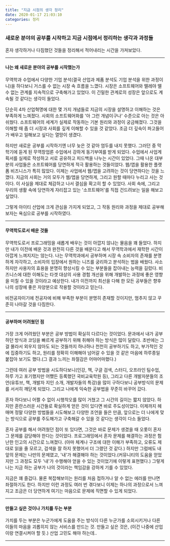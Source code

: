 ```yaml
---
title: "지금 시점의 생각 정리"
date: 2020-01-17 21:03:10
categories: 정리
---
```


### 새로운 분야의 공부를 시작하고 지금 시점에서 정리하는 생각과 과정들

혼자 생각하거나 다짐했던 것들을 정리해서 적어내리는 시간을 가져보았다.

<hr />

#### 나는 왜 새로운 분야의 공부를 시작했는가

무역학과 수업에서 다양한 기업 분석(결국 산업과 제품 분석도 기업 분석을 위한 과정이니)을 하다보니 거스를 수 없는 시장 속 흐름을 느꼈다. 시장은 소프트웨어와 뗄레야 뗄 수 없는 관계를 지속적으로 구축해가고 있었다. 이 긴밀한 관계로의 성장은 앞으로도 계속될 것 같다는 생각이 들었다.

<!-- 이 변화의 필연성은 확실해져 갈 것이라는 느낌을 받았다.  -->

단순히 4차 산업혁명에 대한 몇 가지 개념들로 지금의 시장을 설명하고 이해하는 것은 부족하게 느껴졌다. 사회의 소프트웨어화를 '아 그런 개념이구나' 수준으로 아는 것은 아쉬웠다. 소프트웨어의 세계가 실제로 작동하는 기본 원리와 과정이 궁금해졌다. 그것을 이해할 때 좀 더 시장과 사회를 깊게 이해할 수 있을 것 같았다. 조금 더 깊숙이 파고들어가 배우고 일해보고 싶다는 열망이 생겼다.

하지만 새로운 공부를 시작하기엔 너무 늦은 것 같아 엄두를 내지 못했다. 그러던 중 막학기에 듣게 된 무역창업론 수업에서 강하게 동기부여를 받게 되었다. 수업에서 사업계획서를 실제로 작성하고 서로 공유하고 피드백을 나누는 시간이 있었다. 그때 나온 대부분의 사업들은 소프트웨어를 당연하게 적극 활용하는 것들이었다. 웹/앱을 활용한 플랫폼 비즈니스가 특히 많았다. 이제는 사업에서 웹/앱을 고려하는 것이 당연하다는 것을 느꼈다. 지금의 사회는 거의 모두가 웹/앱을 당연하게, 그리고 원할 때마다 누리고 사는 것이다. 이 사실을 제대로 체감하고 나서 결심을 확고히 할 수 있었다. 사회 속에, 그리고 우리의 생활 속에 당연하게 자리잡고 있는 '소프트웨어'를 직접 건드려보는 일을 해보고 싶었다.

그렇게 아이티 산업에 크게 관심을 가지게 되었고, 그 작동 원리와 과정을 제대로 공부해보자는 욕심으로 공부를 시작하였다.

<!--
[무역창업론에서 기업의 운영 과정, 창업 기획 방법- 사업계획서 작성, 사업성 평가 기준, 4차 산업혁명과 플랫폼 비즈니스, 실제 사례들을 통한 창업 경험 듣기, 1인마켓이라는 중고마켓 기획, 사업계획서를 같이 공유하여 보고 피드백하는 시간이 있었는데, 그때 다들 플랫폼 비즈니스, 앱을 통한 사업을 꿈꾼다는 것을 확실하게 느낌.] -->

<hr />

#### 무역학도로서 배운 것들

무역학도로서 프로그래밍을 새롭게 배우는 것이 아깝지 않냐는 물음을 꽤 들었다. 하지만 내가 이전에 배운 것과 완전히 다른 것을 배운다고 해서 무역학과에서 재학한 시간이 아깝게 느껴지지는 않는다. 나는 무역학과에서 공부하며 시장 속 소비자의 존재를 분명하게 자각하고, 소비자의 입장에서 원하는 니즈를 궁리하고 분석하는 법을 배웠다. 사소하지만 사용자의 효용을 분명히 향상시킬 수 있는 부분들을 잡아내는 능력을 길렀다.
비즈니스에 대한 이해도는 타겟 대상의 사용 경험 개선을 위해 개발하는 과정에 좋은 영향을 미칠 수 있을 것이라고 예상한다.
내가 이전까지 최선을 다해 한 모든 공부들은 향후 나의 성장에 좋은 자양분으로 작용할 것이라고 믿는다.

비전공자이기에 전공자에 비해 부족한 부분이 분명히 존재할 것이지만, 멈추지 않고 꾸준히 나아갈 것을 다짐한다.

<hr />

#### 공부하며 어려웠던 점

가장 크게 어려웠던 부분은 공부 방법이 확실히 다르다는 것이었다. 문과에서 내가 공부하던 방식과 코딩을 빠르게 공부하기 위해 취해야 하는 방식은 많이 달랐다. 초반에는 그걸 몰라서 외우지 않아도 되는 것들까지 하나하나 천천히 공부하기도 하고, 부가적인 것에 집중하기도 하고, 원리를 정확히 이해해야 넘어갈 수 있을 것 같은 마음에 하루종일 붙잡아 보기도 했다.(그 결과 느끼는 좌절감은 어마어마했다.)

그런데 여러 공부 방법을 시도하다보니(인강, 책, 구글 검색, 스터디, 오프라인 팀수업, 하루 가고 포기했지만 어쨌든 등록했던 국비교육학원 등), 그리고 다른 개발자분들의 조언(유튜브, 책, 개발자 지인 소개, 개발자들의 특강)을 많이 구하다보니 공부방식의 문제를 서서히 깨닫게 되었다. 그리고 나에게 익숙한 공부법을 꾸준히 바꾸어 갔다.

혼자 하다보니 어쩔 수 없이 시행착오를 많이 거쳤고 그 시간의 길이는 짧지 않았다. 하지만 혼란스러운 시간들로 확실하게 얻은 것이 있다면 바로 주도성이었다. 이제까지 헤매며 정말 다양한 방법들을 시도해보고 다양한 조언을 들은 만큼, 앞으로는 더 나에게 맞는 방식으로 공부를 주도해가고 구축해갈 수 있을 것 같다는 생각이 다소 들었다.

혼자 공부를 해서 어려웠던 점이 또 있다면, 그것은 바로 문제가 생겼을 때 오롯이 혼자 그 문제를 감당해야 한다는 것이었다. 프로그래밍에서 혼자 문제를 해결하는 과정은 험난한 인고의 시간으로 느껴졌다. (아마 체계나 구조에 대한 이해가 부족하고, 오류도 제대로 읽을 줄 모르고, 검색을 잘 하지 못했어서 더 그랬던 것 같다.) 하지만 그럼에도 내 앞의 문제는 나만의 문제였고, '내'가 해결해야 하는 것이었다.(커뮤니티의 도움을 얻었지만 그 과정도 모두 '내'가 수행해야 얻을 수 있는 것이었기에 이렇게 표현했다.) 그렇게 나는 지금 하는 공부가 나의 것이라는 책임감을 강하게 기를 수 있었다.

지금은 꽤 즐겁다. 물론 복잡해보이는 원리를 처음 접하거나 알 수 없는 에러를 만나면 좌절하기도 한다. 하지만 이런 과정도 여러 번 겪다보니 이제는 하나의 과정으로서 느껴지고 조금은 더 당연하게 여기는 마음으로 문제에 직면할 수 있게 되었다.

<hr />

#### 만들고 싶은 것이나 가치를 두는 부분

가치를 두는 부분은 누군가에게 도움을 주는 방식이 다른 누군가를 소외시키거나 다른 이들의 마음을 괴롭히지 않는 서비스를 만드는 것.
만들고 싶은 것은, (이건 나중에 산업이랑 연결시켜야 할 듯.)
산업 고민도 해야 하는데..

<hr />
